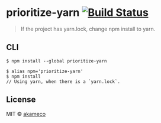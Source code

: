 # prioritize-yarn [![Build Status](https://travis-ci.org/akameco/prioritize-yarn.svg?branch=master)](https://travis-ci.org/akameco/prioritize-yarn)

> If the project has yarn.lock, change npm install to yarn.

## CLI

```
$ npm install --global prioritize-yarn
```

```
$ alias npm='prioritize-yarn'
$ npm install
// Using yarn, when there is a `yarn.lock`.
```

## License

MIT © [akameco](http://akameco.github.io)
